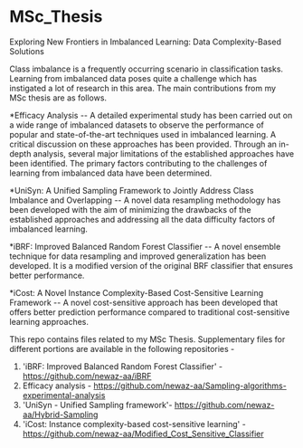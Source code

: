 # MSc_Thesis
Exploring New Frontiers in Imbalanced Learning: Data Complexity-Based Solutions

Class imbalance is a frequently occurring scenario in classification tasks. Learning from imbalanced data poses quite a challenge which has instigated a lot of research in this area. The main contributions from my MSc thesis are as follows.

  *Efficacy Analysis -- A detailed experimental study has been carried out on a wide range of imbalanced datasets to observe the performance of popular and state-of-the-art techniques used in imbalanced learning. A critical discussion on these approaches has been provided. Through an in-depth analysis, several major limitations of the established approaches have been identified. The primary factors contributing to the challenges of learning from imbalanced data have been determined.

  *UniSyn: A Unified Sampling Framework to Jointly Address Class Imbalance and Overlapping -- A novel data resampling methodology has been developed with the aim of minimizing the drawbacks of the established approaches and addressing all the data difficulty factors of imbalanced learning. 

  *iBRF: Improved Balanced Random Forest Classifier -- A novel ensemble technique for data resampling and improved generalization has been developed. It is a modified version of the original BRF classifier that ensures better performance.

  *iCost: A Novel Instance Complexity-Based Cost-Sensitive Learning Framework -- A novel cost-sensitive approach has been developed that offers better prediction performance compared to traditional cost-sensitive learning approaches.


This repo contains files related to my MSc Thesis. Supplementary files for different portions are available in the following repositories - 

1. 'iBRF: Improved Balanced Random Forest Classifier' - https://github.com/newaz-aa/iBRF
2. Efficacy analysis  - https://github.com/newaz-aa/Sampling-algorithms-experimental-analysis
3. 'UniSyn - Unified Sampling framework'- https://github.com/newaz-aa/Hybrid-Sampling
4. 'iCost: Instance complexity-based cost-sensitive learning' - https://github.com/newaz-aa/Modified_Cost_Sensitive_Classifier

